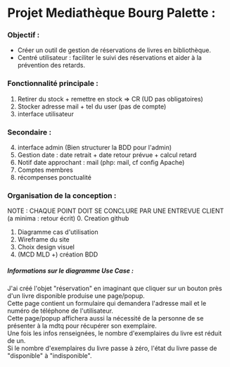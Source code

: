 # **Projet Mediathèque Bourg Palette :**

### **Objectif :**
- Créer un outil de gestion de réservations de livres en bibliothèque.
- Centré utilisateur : faciliter le suivi des réservations et aider à la prévention des retards.

### **Fonctionnalité principale :**
1. Retirer du stock + remettre en stock => CR (UD pas obligatoires)
2. Stocker adresse mail + tel du user (pas de compte)
3. interface utilisateur

### **Secondaire :**
4. interface admin (Bien structurer la BDD pour l'admin)
5. Gestion date : date retrait + date retour prévue + calcul retard
6. Notif date approchant : mail (php: mail, cf config Apache)
7. Comptes membres
8. récompenses ponctualité

### **Organisation de la conception :**
NOTE : CHAQUE POINT DOIT SE CONCLURE PAR UNE ENTREVUE CLIENT (a minima : retour écrit)
0. Creation github
1. Diagramme cas d'utilisation
2. Wireframe du site
3. Choix design visuel
4. (MCD MLD +) création BDD

##### **Informations sur le diagramme Use Case :**
J'ai créé l'objet "réservation" en imaginant que cliquer sur un bouton près d'un livre disponible produise une page/popup.  
Cette page contient un formulaire qui demandera l'adresse mail et le numéro de téléphone de l'utilisateur.  
Cette page/popup affichera aussi la nécessité de la personne de se présenter à la mdtq pour récupérer son exemplaire.  
Une fois les infos renseignées, le nombre d'exemplaires du livre est réduit de un.  
Si le nombre d'exemplaires du livre passe à zéro, l'état du livre passe de "disponible" à "indisponible".  
